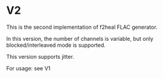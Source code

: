 # V2

This is the second implementation of f2heal FLAC generator.

In this version, the number of channels is variable, but only blocked/interleaved mode is supported.

This version supports jitter.

For usage: see V1
